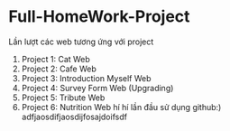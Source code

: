 # Full-HomeWork-Project
Lần lượt các web tương ứng với project
1) Project 1: Cat Web
2) Project 2: Cafe Web
3) Project 3: Introduction Myself Web
4) Project 4: Survey Form Web (Upgrading)
5) Project 5: Tribute Web
6) Project 6: Nutrition Web
hí hí lần đầu sử dụng github:)
adfjaosdifjaosdijfosajdoifsdf